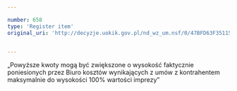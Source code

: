 ```yaml
---

number: 658
type: 'Register item'
original_uri: 'http://decyzje.uokik.gov.pl/nd_wz_um.nsf/0/47BFD63F351158B0C12572DD0032963E?OpenDocument'


---
```


„Powyższe kwoty mogą być zwiększone o wysokość faktycznie poniesionych przez Biuro kosztów wynikających z umów z kontrahentem maksymalnie do wysokości 100% wartości imprezy”
